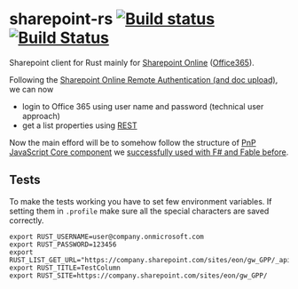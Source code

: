# sharepoint-rs [![Build status](https://ci.appveyor.com/api/projects/status/id1361vojq87g4o6/branch/master?svg=true)](https://ci.appveyor.com/project/davidpodhola/sharepoint-rs/branch/master) [![Build Status](https://travis-ci.org/hsharpsoftware/sharepoint-rs.svg?branch=master)](https://travis-ci.org/hsharpsoftware/sharepoint-rs)
Sharepoint client for Rust mainly for [Sharepoint Online](https://products.office.com/en-us/sharepoint/sharepoint-online-collaboration-software) ([Office365](https://www.office.com/)).

Following the [Sharepoint Online Remote Authentication (and doc upload)](http://paulryan.com.au/2014/spo-remote-authentication-rest/), we can now

- login to Office 365 using user name and password (technical user approach)
- get a list properties using [REST](https://dev.office.com/sharepoint/docs/sp-add-ins/working-with-lists-and-list-items-with-rest)

Now the main efford will be to somehow follow the structure of [PnP JavaScript Core component](https://github.com/SharePoint/PnP-JS-Core)
we [successfully used with F# and Fable before](https://github.com/hsharpsoftware/fable-import-sp-pnp-js).

## Tests
To make the tests working you have to set few environment variables. If setting them in `.profile` make sure all the special characters are saved correctly.

```
export RUST_USERNAME=user@company.onmicrosoft.com
export RUST_PASSWORD=123456
export RUST_LIST_GET_URL="https://company.sharepoint.com/sites/eon/gw_GPP/_api/web/lists/getbytitle('TestColumn')"
export RUST_TITLE=TestColumn
export RUST_SITE=https://company.sharepoint.com/sites/eon/gw_GPP/
```

